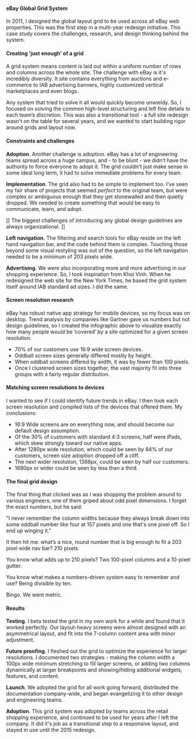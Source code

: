#### eBay Global Grid System

In 2011, I designed the global layout grid to be used across all eBay web properties. This was the first step in a multi-year redesign initiative. This case study covers the challenges, research, and design thinking behind the system.


#### Creating 'just enough' of a grid

A grid system means content is laid out within a uniform number of rows and columns across the whole site. The challenge with eBay is it's incredibly diversity. It site contains everything from auctions and e-commerce to IAB advertising banners, highly customized vertical marketplaces and even blogs. 

Any system that tried to solve it all would quickly become unwieldy. So, I focused on solving the common high-level structuring and left fine details to each team’s discretion. This was also a transitional tool - a full site redesign wasn't on the table for several years, and we wanted to start building rigor around grids and layout now.

#### Constraints and challenges

**Adoption**. Another challenge is adoption. eBay has a lot of engineering teams spread across a huge campus, and - to be blunt - we didn’t have the authority to force everyone to adopt it. The grid couldn't just make sense in some ideal long term, it had to solve immediate problems for every team.

**Implementation**. The grid also had to be simple to implement too. I’ve seen my fair share of projects that seemed *perfect* to the original team, but were complex or ambiguous enough that they get stonewalled and then quietly dropped. We needed to create something that would be easy to communicate, learn, and adopt. 

[[ The biggest challenges of introducing any global design guidelines are always organizational. ]]

**Left navigation.** The filtering and search tools for eBay reside on the left hand navigation bar, and the code behind them is complex. Touching those beyond some visual restyling was out of the question, so the left navigation needed to be a minimum of 203 pixels wide. 

**Advertising**. We were also incorporating more and more advertising in our shopping experience. So, I took inspiration from Khoi Vinh. When he redesigned the web site for the New York Times, he based the grid system itself around IAB standard ad sizes. I did the same.

#### Screen resolution research

eBay has robust native app strategy for mobile devices, so my focus was on desktop. Trend analysis by companies like Gartner gave us numbers but not design guidelines, so I created the infographic above to visualize exactly how many people would be ‘covered’ by a site optimized for a given screen resolution.

- 70% of our customers use 16:9 wide screen devices. 
- Oddball screen sizes generally differed mostly by height.
- When oddball screens differed by width, it was by fewer than 100 pixels.
- Once I clustered screen sizes together, the vast majority fit into three groups with a fairly regular distribution.

#### Matching screen resolutions to devices

I wanted to see if I could identify future trends in eBay. I then took each screen resolution and compiled lists of the devices that offered them. My conclusions:

- 16:9 Wide screens are on everything now, and should become our default design assumption.
- Of the 30% of customers with standard 4:3 screens, half were iPads, which skew strongly toward our native apps.
- After 1280px wide resolution, which could be seen by 84% of our customers, screen size adoption dropped off a cliff.
- The next wider resolution, 1366px, could be seen by half our customers.
- 1680px or wider could be seen by less than a third. 

#### The final grid design

The final thing that clicked was as I was shopping the problem around to various engineers, one of them griped about odd pixel dimensions. I forget the exact numbers, but he said: 

"I never remember the column widths because they always break down into some oddball number like four at 157 pixels and one that's one pixel off. So I end up winging it."

It then hit me: what’s a nice, round number that is big enough to fit a 203 pixel wide nav bar? 210 pixels.

You know what adds up to 210 pixels? Two 100-pixel columns and a 10-pixel gutter.

You know what makes a numbers-driven system easy to remember and use? Being divisible by ten.

Bingo. We went metric.

#### Results

**Testing**. I beta tested the grid in my own work for a while and found that it worked perfectly. Our layout-heavy screens were almost designed with an asymmetrical layout, and fit into the 7-column content area with minor adjustment.

**Future proofing**. I fleshed out the grid to optimize the experience for larger resolutions. I documented two strategies - making the column width a 100px wide minimum stretching to fill larger screens, or adding two columns dynamically at larger breakpoints and showing/hiding additional widgets, features, and content.

**Launch**. We adopted the grid for all work going forward, distributed the documentation company-wide, and began evangelizing it to other design and engineering teams.

**Adoption**. This grid system was adopted by teams across the retail shopping experience, and continued to be used for years after I left the company. It did it's job as a transitional step to a responsive layout, and stayed in use until the 2015 redesign.